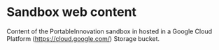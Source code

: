 # Sandbox web content

Content of the PortableInnovation sandbox in hosted in a Google Cloud Platform (https://cloud.google.com/) Storage bucket.
